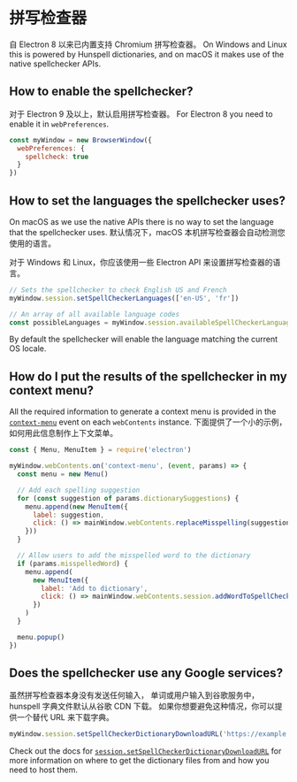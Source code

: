 # 拼写检查器

自 Electron 8 以来已内置支持 Chromium 拼写检查器。  On Windows and Linux this is powered by Hunspell dictionaries, and on macOS it makes use of the native spellchecker APIs.

## How to enable the spellchecker?

对于 Electron 9 及以上，默认启用拼写检查器。  For Electron 8 you need to enable it in `webPreferences`.

```js
const myWindow = new BrowserWindow({
  webPreferences: {
    spellcheck: true
  }
})
```

## How to set the languages the spellchecker uses?

On macOS as we use the native APIs there is no way to set the language that the spellchecker uses. 默认情况下，macOS 本机拼写检查器会自动检测您使用的语言。

对于 Windows 和 Linux，你应该使用一些 Electron API 来设置拼写检查器的语言。

```js
// Sets the spellchecker to check English US and French
myWindow.session.setSpellCheckerLanguages(['en-US', 'fr'])

// An array of all available language codes
const possibleLanguages = myWindow.session.availableSpellCheckerLanguages
```

By default the spellchecker will enable the language matching the current OS locale.

## How do I put the results of the spellchecker in my context menu?

All the required information to generate a context menu is provided in the [`context-menu`](../api/web-contents.md#event-context-menu) event on each `webContents` instance.  下面提供了一个小的示例，如何用此信息制作上下文菜单。

```js
const { Menu, MenuItem } = require('electron')

myWindow.webContents.on('context-menu', (event, params) => {
  const menu = new Menu()

  // Add each spelling suggestion
  for (const suggestion of params.dictionarySuggestions) {
    menu.append(new MenuItem({
      label: suggestion,
      click: () => mainWindow.webContents.replaceMisspelling(suggestion)
    }))
  }

  // Allow users to add the misspelled word to the dictionary
  if (params.misspelledWord) {
    menu.append(
      new MenuItem({
        label: 'Add to dictionary',
        click: () => mainWindow.webContents.session.addWordToSpellCheckerDictionary(params.misspelledWord)
      })
    )
  }

  menu.popup()
})
```

## Does the spellchecker use any Google services?

虽然拼写检查器本身没有发送任何输入， 单词或用户输入到谷歌服务中，hunspell 字典文件默认从谷歌 CDN 下载。  如果你想要避免这种情况，你可以提供一个替代 URL 来下载字典。

```js
myWindow.session.setSpellCheckerDictionaryDownloadURL('https://example.com/dictionaries/')
```

Check out the docs for [`session.setSpellCheckerDictionaryDownloadURL`](../api/session.md#sessetspellcheckerdictionarydownloadurlurl) for more information on where to get the dictionary files from and how you need to host them.
